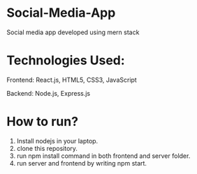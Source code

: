 # Social-Media-App
Social media app developed using mern stack
# Technologies Used:
Frontend: React.js, HTML5, CSS3, JavaScript

Backend: Node.js, Express.js
# How to run?
1) Install nodejs in your laptop.
2) clone this repository.
3) run npm install command in both frontend and server folder.
4) run server and frontend by writing npm start.
